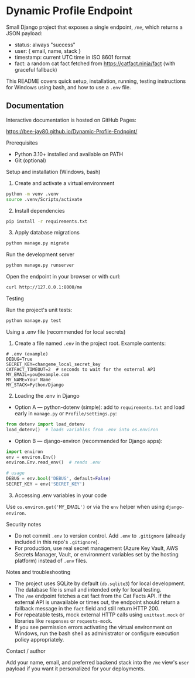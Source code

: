 # Dynamic Profile Endpoint

Small Django project that exposes a single endpoint, `/me`, which returns a JSON payload:

- status: always "success"
- user: { email, name, stack }
- timestamp: current UTC time in ISO 8601 format
- fact: a random cat fact fetched from https://catfact.ninja/fact (with graceful fallback)

This README covers quick setup, installation, running, testing instructions for Windows using bash, and how to use a `.env` file.

Documentation
-------------

Interactive documentation is hosted on GitHub Pages:

https://bee-jay80.github.io/Dynamic-Profile-Endpoint/


Prerequisites
- Python 3.10+ installed and available on PATH
- Git (optional)

Setup and installation (Windows, bash)

1. Create and activate a virtual environment

```bash
python -m venv .venv
source .venv/Scripts/activate
```

2. Install dependencies

```bash
pip install -r requirements.txt
```

3. Apply database migrations

```bash
python manage.py migrate
```

Run the development server

```bash
python manage.py runserver
```

Open the endpoint in your browser or with curl:

```bash
curl http://127.0.0.1:8000/me
```

Testing

Run the project's unit tests:

```bash
python manage.py test
```

Using a .env file (recommended for local secrets)

1) Create a file named `.env` in the project root. Example contents:

```env
# .env (example)
DEBUG=True
SECRET_KEY=changeme_local_secret_key
CATFACT_TIMEOUT=2  # seconds to wait for the external API
MY_EMAIL=you@example.com
MY_NAME=Your Name
MY_STACK=Python/Django
```

2) Loading the .env in Django

- Option A — python-dotenv (simple): add to `requirements.txt` and load early in `manage.py` or `Profile/settings.py`:

```python
from dotenv import load_dotenv
load_dotenv()  # loads variables from .env into os.environ
```

- Option B — django-environ (recommended for Django apps):

```python
import environ
env = environ.Env()
environ.Env.read_env()  # reads .env

# usage
DEBUG = env.bool('DEBUG', default=False)
SECRET_KEY = env('SECRET_KEY')
```

3) Accessing .env variables in your code

Use `os.environ.get('MY_EMAIL')` or via the `env` helper when using `django-environ`.

Security notes
- Do not commit `.env` to version control. Add `.env` to `.gitignore` (already included in this repo's `.gitignore`).
- For production, use real secret management (Azure Key Vault, AWS Secrets Manager, Vault, or environment variables set by the hosting platform) instead of `.env` files.

Notes and troubleshooting

- The project uses SQLite by default (`db.sqlite3`) for local development. The database file is small and intended only for local testing.
- The `/me` endpoint fetches a cat fact from the Cat Facts API. If the external API is unavailable or times out, the endpoint should return a fallback message in the `fact` field and still return HTTP 200.
- For repeatable tests, mock external HTTP calls using `unittest.mock` or libraries like `responses` or `requests-mock`.
- If you see permission errors activating the virtual environment on Windows, run the bash shell as administrator or configure execution policy appropriately.

Contact / author

Add your name, email, and preferred backend stack into the `/me` view's `user` payload if you want it personalized for your deployments.
